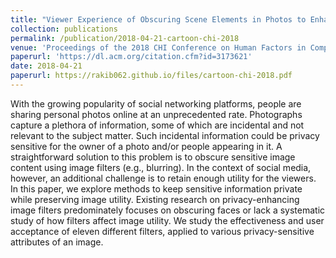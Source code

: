 ```yaml
---
title: "Viewer Experience of Obscuring Scene Elements in Photos to Enhance Privacy"
collection: publications
permalink: /publication/2018-04-21-cartoon-chi-2018
venue: 'Proceedings of the 2018 CHI Conference on Human Factors in Computing Systems'
paperurl: 'https://dl.acm.org/citation.cfm?id=3173621'
date: 2018-04-21
paperurl: https://rakib062.github.io/files/cartoon-chi-2018.pdf
---
```


With the growing popularity of social networking platforms, people are sharing personal photos online at an unprecedented rate. Photographs capture a plethora of information, some of which are incidental and not relevant to the subject matter. Such incidental information could be privacy sensitive for the owner of a photo and/or people appearing in it. A straightforward solution to this problem is to obscure sensitive image content using image filters (e.g., blurring). In the context of social media, however, an additional challenge is to retain enough utility for the viewers. In this paper, we explore methods to keep sensitive information private while preserving image utility.  Existing research on privacy-enhancing image filters predominately focuses on obscuring faces or lack a systematic study of how filters affect image utility.  We study the effectiveness and user acceptance of eleven different filters, applied to various privacy-sensitive attributes of an image.